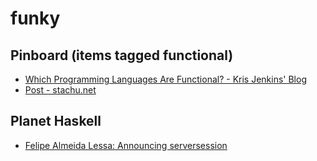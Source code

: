 # funky

## Pinboard (items tagged functional)
- [Which Programming Languages Are Functional? - Kris Jenkins' Blog](http://blog.jenkster.com/2015/12/which-programming-languages-are-functional.html)
- [Post - stachu.net](http://stachu.net/blog/post?postId=6)

## Planet Haskell
- [Felipe Almeida Lessa: Announcing serversession](http://blog.felipe.lessa.nom.br/?p=153)


